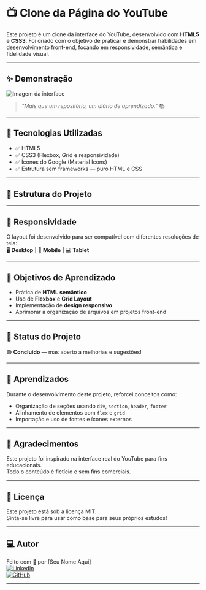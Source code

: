 # 📺 Clone da Página do YouTube

Este projeto é um clone da interface do YouTube, desenvolvido com **HTML5** e **CSS3**. Foi criado com o objetivo de praticar e demonstrar habilidades em desenvolvimento front-end, focando em responsividade, semântica e fidelidade visual.

---

## ✨ Demonstração

![Imagem da interface](./assets/youtube-clone-preview.png)

> _"Mais que um repositório, um diário de aprendizado."_ 📚

---

## 🚀 Tecnologias Utilizadas

- ✅ HTML5
- ✅ CSS3 (Flexbox, Grid e responsividade)
- ✅ Ícones do Google (Material Icons)
- ✅ Estrutura sem frameworks — puro HTML e CSS

---

## 📂 Estrutura do Projeto


---

## 📱 Responsividade

O layout foi desenvolvido para ser compatível com diferentes resoluções de tela:  
🖥️ **Desktop** | 📱 **Mobile** | 💻 **Tablet**

---

## 🎯 Objetivos de Aprendizado

- Prática de **HTML semântico**
- Uso de **Flexbox** e **Grid Layout**
- Implementação de **design responsivo**
- Aprimorar a organização de arquivos em projetos front-end

---

## 📌 Status do Projeto

🟢 **Concluído** — mas aberto a melhorias e sugestões!

---

## 🧠 Aprendizados

Durante o desenvolvimento deste projeto, reforcei conceitos como:

- Organização de seções usando `div`, `section`, `header`, `footer`
- Alinhamento de elementos com `flex` e `grid`
- Importação e uso de fontes e ícones externos

---

## 🙌 Agradecimentos

Este projeto foi inspirado na interface real do YouTube para fins educacionais.  
Todo o conteúdo é fictício e sem fins comerciais.

---

## 📎 Licença

Este projeto está sob a licença MIT.  
Sinta-se livre para usar como base para seus próprios estudos!

---

## 💻 Autor

Feito com 💙 por [Seu Nome Aqui]  
[![LinkedIn](https://img.shields.io/badge/LinkedIn-000?style=for-the-badge&logo=linkedin&logoColor=0E76A8)](https://linkedin.com/in/seu-usuario)  
[![GitHub](https://img.shields.io/badge/GitHub-000?style=for-the-badge&logo=github&logoColor=white)](https://github.com/seu-usuario)

---
